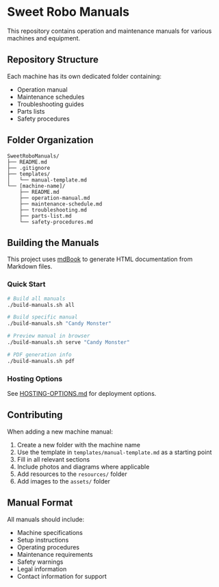 # Sweet Robo Manuals

This repository contains operation and maintenance manuals for various machines and equipment.

## Repository Structure

Each machine has its own dedicated folder containing:
- Operation manual
- Maintenance schedules
- Troubleshooting guides
- Parts lists
- Safety procedures

## Folder Organization

```
SweetRoboManuals/
├── README.md
├── .gitignore
├── templates/
│   └── manual-template.md
└── [machine-name]/
    ├── README.md
    ├── operation-manual.md
    ├── maintenance-schedule.md
    ├── troubleshooting.md
    ├── parts-list.md
    └── safety-procedures.md
```

## Building the Manuals

This project uses [mdBook](https://rust-lang.github.io/mdBook/) to generate HTML documentation from Markdown files.

### Quick Start
```bash
# Build all manuals
./build-manuals.sh all

# Build specific manual
./build-manuals.sh "Candy Monster"

# Preview manual in browser
./build-manuals.sh serve "Candy Monster"

# PDF generation info
./build-manuals.sh pdf
```

### Hosting Options
See [HOSTING-OPTIONS.md](HOSTING-OPTIONS.md) for deployment options.

## Contributing

When adding a new machine manual:
1. Create a new folder with the machine name
2. Use the template in `templates/manual-template.md` as a starting point
3. Fill in all relevant sections
4. Include photos and diagrams where applicable
5. Add resources to the `resources/` folder
6. Add images to the `assets/` folder

## Manual Format

All manuals should include:
- Machine specifications
- Setup instructions
- Operating procedures
- Maintenance requirements
- Safety warnings
- Legal information
- Contact information for support